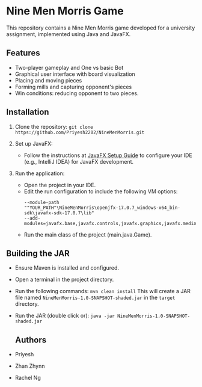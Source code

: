 # Nine Men Morris Game

This repository contains a Nine Men Morris game developed for a university assignment, implemented using Java and JavaFX.

## Features
- Two-player gameplay and One vs basic Bot
- Graphical user interface with board visualization
- Placing and moving pieces
- Forming mills and capturing opponent's pieces
- Win conditions: reducing opponent to two pieces.

## Installation
1. Clone the repository:
    ```git clone https://github.com/Priyesh2202/NineMenMorris.git```

2. Set up JavaFX:
    - Follow the instructions at [JavaFX Setup Guide](https://javabook.bloomu.edu/setupjavafx.html) to configure your IDE (e.g., IntelliJ IDEA) for JavaFX development.

3. Run the application:
    - Open the project in your IDE.
    - Edit the run configuration to include the following VM options:
        ```
        --module-path
        ""YOUR_PATH"\NineMenMorris\openjfx-17.0.7_windows-x64_bin-sdk\javafx-sdk-17.0.7\lib"
        --add-modules=javafx.base,javafx.controls,javafx.graphics,javafx.media,javafx.fxml
        ```
    - Run the main class of the project (main.java.Game).

## Building the JAR
- Ensure Maven is installed and configured.
- Open a terminal in the project directory.
- Run the following commands:
    ```mvn clean install```
  This will create a JAR file named `NineMenMorris-1.0-SNAPSHOT-shaded.jar` in the `target` directory.

- Run the JAR (double click or):
    ```java -jar NineMenMorris-1.0-SNAPSHOT-shaded.jar```

  ## Authors
- Priyesh
- Zhan Zhynn
- Rachel Ng
